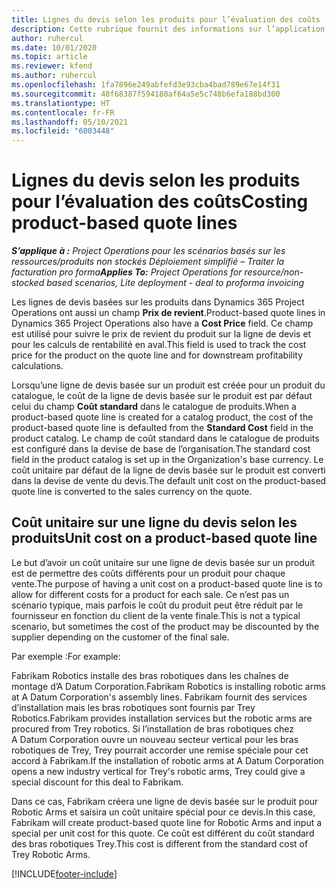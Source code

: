 ```yaml
---
title: Lignes du devis selon les produits pour l’évaluation des coûts
description: Cette rubrique fournit des informations sur l’application d’un prix de revient à une ligne de devis basée sur un produit.
author: ruhercul
ms.date: 10/01/2020
ms.topic: article
ms.reviewer: kfend
ms.author: ruhercul
ms.openlocfilehash: 1fa7896e249abfefd3e93cba4bad789e67e14f31
ms.sourcegitcommit: 40f68387f594180af64a5e5c748b6efa188bd300
ms.translationtype: HT
ms.contentlocale: fr-FR
ms.lasthandoff: 05/10/2021
ms.locfileid: "6003448"
---
```

# <a name="costing-product-based-quote-lines"></a><span data-ttu-id="2ed31-103">Lignes du devis selon les produits pour l’évaluation des coûts</span><span class="sxs-lookup"><span data-stu-id="2ed31-103">Costing product-based quote lines</span></span>

<span data-ttu-id="2ed31-104">_**S’applique à :** Project Operations pour les scénarios basés sur les ressources/produits non stockés Déploiement simplifié – Traiter la facturation pro forma_</span><span class="sxs-lookup"><span data-stu-id="2ed31-104">_**Applies To:** Project Operations for resource/non-stocked based scenarios, Lite deployment - deal to proforma invoicing_</span></span>


<span data-ttu-id="2ed31-105">Les lignes de devis basées sur les produits dans Dynamics 365 Project Operations ont aussi un champ **Prix de revient**.</span><span class="sxs-lookup"><span data-stu-id="2ed31-105">Product-based quote lines in Dynamics 365 Project Operations also have a **Cost Price** field.</span></span> <span data-ttu-id="2ed31-106">Ce champ est utilisé pour suivre le prix de revient du produit sur la ligne de devis et pour les calculs de rentabilité en aval.</span><span class="sxs-lookup"><span data-stu-id="2ed31-106">This field is used to track the cost price for the product on the quote line and for downstream profitability calculations.</span></span>

<span data-ttu-id="2ed31-107">Lorsqu’une ligne de devis basée sur un produit est créée pour un produit du catalogue, le coût de la ligne de devis basée sur le produit est par défaut celui du champ **Coût standard** dans le catalogue de produits.</span><span class="sxs-lookup"><span data-stu-id="2ed31-107">When a product-based quote line is created for a catalog product, the cost of the product-based quote line is defaulted from the **Standard Cost** field in the product catalog.</span></span> <span data-ttu-id="2ed31-108">Le champ de coût standard dans le catalogue de produits est configuré dans la devise de base de l’organisation.</span><span class="sxs-lookup"><span data-stu-id="2ed31-108">The standard cost field in the product catalog is set up in the Organization's base currency.</span></span> <span data-ttu-id="2ed31-109">Le coût unitaire par défaut de la ligne de devis basée sur le produit est converti dans la devise de vente du devis.</span><span class="sxs-lookup"><span data-stu-id="2ed31-109">The default unit cost on the product-based quote line is converted to the sales currency on the quote.</span></span>

## <a name="unit-cost-on-a-product-based-quote-line"></a><span data-ttu-id="2ed31-110">Coût unitaire sur une ligne du devis selon les produits</span><span class="sxs-lookup"><span data-stu-id="2ed31-110">Unit cost on a product-based quote line</span></span>

<span data-ttu-id="2ed31-111">Le but d’avoir un coût unitaire sur une ligne de devis basée sur un produit est de permettre des coûts différents pour un produit pour chaque vente.</span><span class="sxs-lookup"><span data-stu-id="2ed31-111">The purpose of having a unit cost on a product-based quote line is to allow for different costs for a product for each sale.</span></span> <span data-ttu-id="2ed31-112">Ce n’est pas un scénario typique, mais parfois le coût du produit peut être réduit par le fournisseur en fonction du client de la vente finale.</span><span class="sxs-lookup"><span data-stu-id="2ed31-112">This is not a typical scenario, but sometimes the cost of the product may be discounted by the supplier depending on the customer of the final sale.</span></span>

<span data-ttu-id="2ed31-113">Par exemple :</span><span class="sxs-lookup"><span data-stu-id="2ed31-113">For example:</span></span>

<span data-ttu-id="2ed31-114">Fabrikam Robotics installe des bras robotiques dans les chaînes de montage d’A Datum Corporation.</span><span class="sxs-lookup"><span data-stu-id="2ed31-114">Fabrikam Robotics is installing robotic arms at A Datum Corporation's assembly lines.</span></span> <span data-ttu-id="2ed31-115">Fabrikam fournit des services d’installation mais les bras robotiques sont fournis par Trey Robotics.</span><span class="sxs-lookup"><span data-stu-id="2ed31-115">Fabrikam provides installation services but the robotic arms are procured from Trey robotics.</span></span> <span data-ttu-id="2ed31-116">Si l’installation de bras robotiques chez A Datum Corporation ouvre un nouveau secteur vertical pour les bras robotiques de Trey, Trey pourrait accorder une remise spéciale pour cet accord à Fabrikam.</span><span class="sxs-lookup"><span data-stu-id="2ed31-116">If the installation of robotic arms at A Datum Corporation opens a new industry vertical for Trey's robotic arms, Trey could give a special discount for this deal to Fabrikam.</span></span>

<span data-ttu-id="2ed31-117">Dans ce cas, Fabrikam créera une ligne de devis basée sur le produit pour Robotic Arms et saisira un coût unitaire spécial pour ce devis.</span><span class="sxs-lookup"><span data-stu-id="2ed31-117">In this case, Fabrikam will create product-based quote line for Robotic Arms and input a special per unit cost for this quote.</span></span> <span data-ttu-id="2ed31-118">Ce coût est différent du coût standard des bras robotiques Trey.</span><span class="sxs-lookup"><span data-stu-id="2ed31-118">This cost is different from the standard cost of Trey Robotic Arms.</span></span>


[!INCLUDE[footer-include](../../includes/footer-banner.md)]